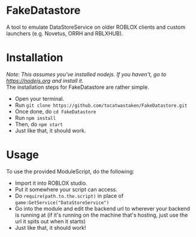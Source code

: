 # FakeDatastore
A tool to emulate DataStoreService on older ROBLOX clients and custom launchers (e.g. Novetus, ORRH and RBLXHUB).
# Installation
*Note: This assumes you've installed nodejs. If you haven't, go to https://nodejs.org and install it.*  
The installation steps for FakeDatastore are rather simple.  
- Open your terminal.
- Run `git clone https://github.com/tocatwastaken/FakeDatastore.git`
- Once done, do `cd FakeDatastore`
- Run `npm install`
- Then, do `npm start`
- Just like that, it should work.
# Usage
To use the provided ModuleScript, do the following:
 - Import it into ROBLOX studio.
 - Put it somewhere your script can access.
 - Do `require(path.to.the.script)` in place of `game:GetService("DataStoreService")`
 - Go into the module and edit the backend url to wherever your backend is running at (if it's running on the machine that's hosting, just use the url it spits out when it starts)
 - Just like that, it should work!

